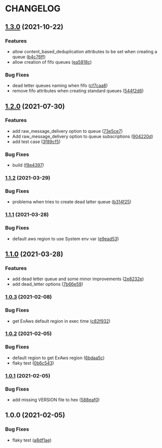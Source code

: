# CHANGELOG

## [1.3.0](https://github.com/marciotoze/ex_aws_configurator/compare/v1.2.0...v1.3.0) (2021-10-22)


### Features

* allow content_based_deduplication attributes to be set when creating a queue ([b4c76ff](https://github.com/marciotoze/ex_aws_configurator/commit/b4c76ffedc5c97fe5277872773301d9f2b0951dc))
* allow creation of fifo queues ([ea5818c](https://github.com/marciotoze/ex_aws_configurator/commit/ea5818c5a7db15651f843a16483b0517362ba5e7))


### Bug Fixes

* dead letter queues naming when fifo ([cf7caa8](https://github.com/marciotoze/ex_aws_configurator/commit/cf7caa8321b811730dcc760299bfcc20a365aca0))
* remove fifo attributes when creating standard queues ([544f2d6](https://github.com/marciotoze/ex_aws_configurator/commit/544f2d69ac5bbe48ea76c6e1dcd62c8d37a1c573))

## [1.2.0](https://github.com/marciotoze/ex_aws_configurator/compare/v1.1.2...v1.2.0) (2021-07-30)


### Features

* add raw_message_delivery option to queue ([73e5ce7](https://github.com/marciotoze/ex_aws_configurator/commit/73e5ce7a01928bb11b5154831c82310eaf53ad49))
* Add raw_message_delivery option to queue subscriptions ([904220d](https://github.com/marciotoze/ex_aws_configurator/commit/904220da54808a845596fe429982351e0735e9cf))
* add test case ([3f89cf5](https://github.com/marciotoze/ex_aws_configurator/commit/3f89cf53f9b483542ea2d2e9200941c86a390140))


### Bug Fixes

* build ([f8e4397](https://github.com/marciotoze/ex_aws_configurator/commit/f8e43975e62a6b233bd4bc78074fe2a207a32e3a))

### [1.1.2](https://github.com/marciotoze/ex_aws_configurator/compare/v1.1.1...v1.1.2) (2021-03-29)


### Bug Fixes

* problema when tries to create dead latter queue ([b314f25](https://github.com/marciotoze/ex_aws_configurator/commit/b314f2544709f3fa9b16b3d568c5025e5a92c895))

### [1.1.1](https://github.com/marciotoze/ex_aws_configurator/compare/v1.1.0...v1.1.1) (2021-03-28)


### Bug Fixes

* default aws region to use System env var ([e9ead53](https://github.com/marciotoze/ex_aws_configurator/commit/e9ead53a6438ea147787fdaa30ddda5c9fb81b97))

## [1.1.0](https://github.com/marciotoze/ex_aws_configurator/compare/v1.0.3...v1.1.0) (2021-03-28)


### Features

* add dead letter queue and some minor improvements ([2e8232e](https://github.com/marciotoze/ex_aws_configurator/commit/2e8232e07cd742a6deb1504bb09f4844ca8cd3d1))
* add dead_letter options ([7b66e59](https://github.com/marciotoze/ex_aws_configurator/commit/7b66e59b82126e04986181f3a694d7c086ff9b75))

### [1.0.3](https://github.com/marciotoze/ex_aws_configurator/compare/v1.0.2...v1.0.3) (2021-02-08)


### Bug Fixes

* get ExAws default region in exec time ([c82f932](https://github.com/marciotoze/ex_aws_configurator/commit/c82f932113a399f414988199cbac2934fdabe98a))

### [1.0.2](https://github.com/marciotoze/ex_aws_configurator/compare/v1.0.1...v1.0.2) (2021-02-05)


### Bug Fixes

* default region to get ExAws region ([6bdaa5c](https://github.com/marciotoze/ex_aws_configurator/commit/6bdaa5c881ca93691c756f918c618204f1a8623c))
* flaky test ([0b6c543](https://github.com/marciotoze/ex_aws_configurator/commit/0b6c543fb2e1d6373b2e040b5918afa43a0b8266))

### [1.0.1](https://github.com/marciotoze/ex_aws_configurator/compare/v1.0.0...v1.0.1) (2021-02-05)


### Bug Fixes

* add missing VERSION file to hex ([588eaf0](https://github.com/marciotoze/ex_aws_configurator/commit/588eaf072aa281cce536d676f77b8f3b3b9108d5))

## 1.0.0 (2021-02-05)


### Bug Fixes

* flaky test ([a8df1ae](https://github.com/marciotoze/ex_aws_configurator/commit/a8df1ae06352d579213116e291c3cf95a8bd1da0))
